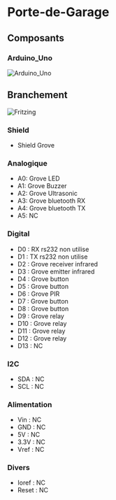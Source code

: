 # Porte-de-Garage

## Composants

### Arduino_Uno
![Arduino_Uno]()

## Branchement
![Fritzing]()

### Shield
* Shield Grove

### Analogique
* A0: Grove LED
* A1: Grove Buzzer
* A2: Grove Ultrasonic
* A3: Grove bluetooth RX
* A4: Grove bluetooth TX
* A5: NC

### Digital
* D0 : RX rs232 non utilise
* D1 : TX rs232 non utilise
* D2 : Grove receiver infrared
* D3 : Grove emitter infrared
* D4 : Grove button
* D5 : Grove button
* D6 : Grove PIR
* D7 : Grove button
* D8 : Grove button
* D9 : Grove relay
* D10 : Grove relay
* D11 : Grove relay
* D12 : Grove relay
* D13 : NC 

### I2C
* SDA : NC
* SCL : NC

### Alimentation
* Vin : NC
* GND : NC
* 5V : NC
* 3.3V : NC
* Vref : NC

### Divers 
* Ioref : NC
* Reset : NC